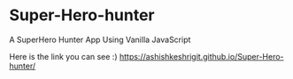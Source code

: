 # Super-Hero-hunter
 A SuperHero Hunter App Using Vanilla JavaScript 

 Here is the link you can see :)
   https://ashishkeshrigit.github.io/Super-Hero-hunter/
   
   
